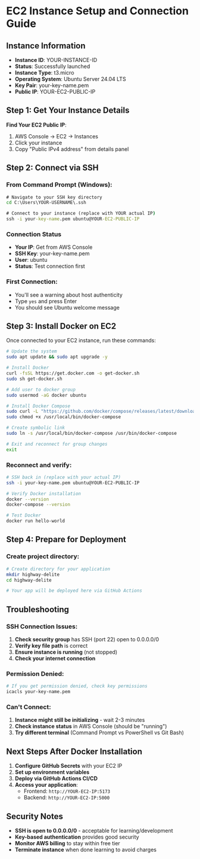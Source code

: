 # EC2 Instance Setup and Connection Guide

## Instance Information
- **Instance ID**: YOUR-INSTANCE-ID
- **Status**: Successfully launched
- **Instance Type**: t3.micro
- **Operating System**: Ubuntu Server 24.04 LTS
- **Key Pair**: your-key-name.pem
- **Public IP**: YOUR-EC2-PUBLIC-IP

## Step 1: Get Your Instance Details

**Find Your EC2 Public IP**: 
1. AWS Console → EC2 → Instances
2. Click your instance
3. Copy "Public IPv4 address" from details panel

## Step 2: Connect via SSH

### From Command Prompt (Windows):
```cmd
# Navigate to your SSH key directory
cd C:\Users\YOUR-USERNAME\.ssh

# Connect to your instance (replace with YOUR actual IP)
ssh -i your-key-name.pem ubuntu@YOUR-EC2-PUBLIC-IP
```

### Connection Status
- **Your IP**: Get from AWS Console
- **SSH Key**: your-key-name.pem
- **User**: ubuntu
- **Status**: Test connection first

### First Connection:
- You'll see a warning about host authenticity
- Type `yes` and press Enter
- You should see Ubuntu welcome message

## Step 3: Install Docker on EC2

Once connected to your EC2 instance, run these commands:

```bash
# Update the system
sudo apt update && sudo apt upgrade -y

# Install Docker
curl -fsSL https://get.docker.com -o get-docker.sh
sudo sh get-docker.sh

# Add user to docker group
sudo usermod -aG docker ubuntu

# Install Docker Compose
sudo curl -L "https://github.com/docker/compose/releases/latest/download/docker-compose-$(uname -s)-$(uname -m)" -o /usr/local/bin/docker-compose
sudo chmod +x /usr/local/bin/docker-compose

# Create symbolic link
sudo ln -s /usr/local/bin/docker-compose /usr/bin/docker-compose

# Exit and reconnect for group changes
exit
```

### Reconnect and verify:
```bash
# SSH back in (replace with your actual IP)
ssh -i your-key-name.pem ubuntu@YOUR-EC2-PUBLIC-IP

# Verify Docker installation
docker --version
docker-compose --version

# Test Docker
docker run hello-world
```

## Step 4: Prepare for Deployment

### Create project directory:
```bash
# Create directory for your application
mkdir highway-delite
cd highway-delite

# Your app will be deployed here via GitHub Actions
```

## Troubleshooting

### SSH Connection Issues:
1. **Check security group** has SSH (port 22) open to 0.0.0.0/0
2. **Verify key file path** is correct
3. **Ensure instance is running** (not stopped)
4. **Check your internet connection**

### Permission Denied:
```bash
# If you get permission denied, check key permissions
icacls your-key-name.pem
```

### Can't Connect:
1. **Instance might still be initializing** - wait 2-3 minutes
2. **Check instance status** in AWS Console (should be "running")
3. **Try different terminal** (Command Prompt vs PowerShell vs Git Bash)

## Next Steps After Docker Installation

1. **Configure GitHub Secrets** with your EC2 IP
2. **Set up environment variables**
3. **Deploy via GitHub Actions CI/CD**
4. **Access your application**:
   - Frontend: `http://YOUR-EC2-IP:5173`
   - Backend: `http://YOUR-EC2-IP:5000`

## Security Notes

- **SSH is open to 0.0.0.0/0** - acceptable for learning/development
- **Key-based authentication** provides good security
- **Monitor AWS billing** to stay within free tier
- **Terminate instance** when done learning to avoid charges
